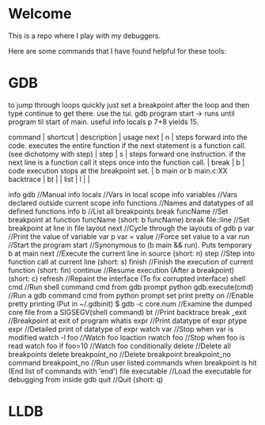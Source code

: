 # Welcome

This is a repo where I play with my debuggers.

Here are some commands that I have found helpful for these tools:

# GDB

to jump through loops quickly just set a breakpoint after the loop and then type continue to get there.
use the tui.
gdb program
start -> runs until program til start of main. useful
info locals
p 7+8 yields 15.


command | shortcut | description | usage
next | n | steps forward into the code. executes the entire function if the next statement is a function call. (see dichotomy with step) |
step | s | steps forward one instruction. if the next line is a function call it steps once into the function call. |
break | b | code execution stops at the breakpoint set. | b main or b main.c:XX
backtrace | bt | | 
list | l | |

info gdb  					//Manual
info locals 				        //Vars in local scope
info variables				//Vars declared outside current scope
info functions				//Names and datatypes of all defined functions
info b 						//List all breakpoints
break funcName				//Set breakpoint at function funcName (short: b funcName)
break file::line			        //Set breakpoint at line in file
layout next					//Cycle through the layouts of gdb
p var 						//Print the value of variable var
p var = value 			        	//Force set value to a var
run 						        //Start the program
start 						//Synonymous to (b main && run). Puts temporary b at main
next 						//Execute the current line in source (short: n)
step 						//Step into function call at current line (short: s)
finish						//Finish the execution of current function (short: fin)
continue					//Resume execution (After a breakpoint) (short: c)
refresh 					        //Repaint the interface (To fix corrupted interface)
shell cmd 					//Run shell command cmd from gdb prompt
python gdb.execute(cmd)		//Run a gdb command cmd from python prompt
set print pretty on			//Enable pretty printing
							  (Put in ~/.gdbinit)
$ gdb -c core.num			//Examine the dumped core file from a SIGSEGV(shell command)
bt							//Print backtrace
break _exit 				        //Breakpoint at exit of program
whatis expr					//Print datatype of expr
ptype expr					//Detailed print of datatype of expr
watch var 					//Stop when var is modified
watch -l foo				        //Watch foo loaction
rwatch foo					//Stop when foo is read
watch foo if foo>10			//Watch foo conditionally
delete						//Delete all breakpoints
delete breakpoint_no		        //Delete breakpoint breakpoint_no
command breakpoint_no		//Run user listed commands when breakpoint is hit
							  (End list of commands with 'end')
file executable 			        //Load the executable for debugging from inside gdb
quit						        //Quit (short: q)


# LLDB
